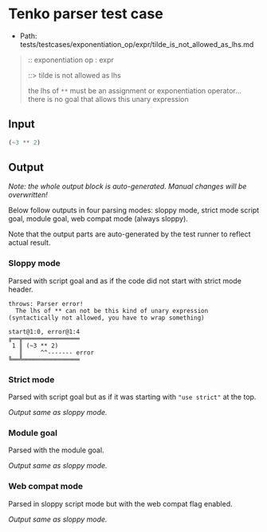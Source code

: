 # Tenko parser test case

- Path: tests/testcases/exponentiation_op/expr/tilde_is_not_allowed_as_lhs.md

> :: exponentiation op : expr
>
> ::> tilde is not allowed as lhs
>
> the lhs of `**` must be an assignment or exponentiation operator... there is no goal that allows this unary expression

## Input

`````js
(~3 ** 2)
`````

## Output

_Note: the whole output block is auto-generated. Manual changes will be overwritten!_

Below follow outputs in four parsing modes: sloppy mode, strict mode script goal, module goal, web compat mode (always sloppy).

Note that the output parts are auto-generated by the test runner to reflect actual result.

### Sloppy mode

Parsed with script goal and as if the code did not start with strict mode header.

`````
throws: Parser error!
  The lhs of ** can not be this kind of unary expression (syntactically not allowed, you have to wrap something)

start@1:0, error@1:4
╔══╦════════════════
 1 ║ (~3 ** 2)
   ║     ^^------- error
╚══╩════════════════

`````

### Strict mode

Parsed with script goal but as if it was starting with `"use strict"` at the top.

_Output same as sloppy mode._

### Module goal

Parsed with the module goal.

_Output same as sloppy mode._

### Web compat mode

Parsed in sloppy script mode but with the web compat flag enabled.

_Output same as sloppy mode._
